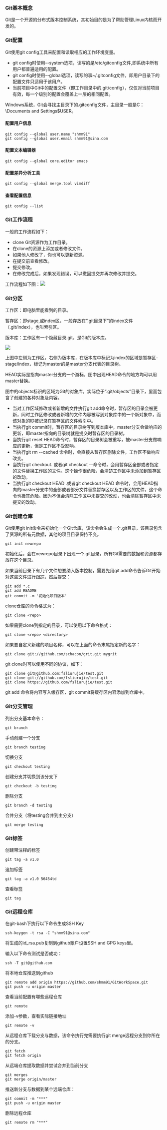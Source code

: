 ### Git基本概念

Git是一个开源的分布式版本控制系统，其初始目的是为了帮助管理Linux内核而开发的。

### Git配置

Git使用git config工具来配置和读取相应的工作环境变量。

* git config时使用--system选项，读写的是/etc/gitconfig文件,即系统中所有用户都普遍适用的配置。
* git config时使用--global选项，读写的事~/.gitconfig文件，即用户目录下的配置文件只适用于该用户。
* 当前项目中Git中的配置文件（即工作目录中的.git/config），仅仅对当前项目有效，每一个级别的配置会覆盖上一层的相同配置。

Windows系统，Git会寻找主目录下的.gitconfig文件，主目录一般是C：\Documents and Settings\$USER。

#### 配置用户信息

```
git config --global user.name "shmm91"
git config --global user.email shmm91@sina.com
```

#### 配置文本编辑器

```
git config --global core.editor emacs
```

#### 配置差异分析工具

```
git config --global merge.tool vimdiff
```

#### 查看配置信息

```
git config --list
```

### Git工作流程

一般的工作流程如下：

* clone Git资源作为工作目录。
* 在clone的资源上添加或者修改文件。
* 如果他人修改了，你也可以更新资源。
* 在提交前查看修改。
* 提交修改。
* 在修改完成后，如果发现错误，可以撤回提交并再次修改并提交。

工作流程如下图：![](/home/uavlab/文档/GitWorkSpace/git-process.png)

### Git分区

工作区：即电脑里能看到的目录。

暂存区：即stage,或index区，一般存放在“.git目录下”的index文件（.git/index），也叫索引区。

版本库：工作区有一个隐藏目录.git，是Git的版本库。

![](/home/uavlab/文档/GitWorkSpace/gitworkspace.jpg)

上图中左侧为工作区，右侧为版本库，在版本库中标记为index的区域是暂存区-stage/index，标记为master的是master分支代表的目录树。

HEAD实际是指向master分支的一个游标，图中出现HEAD命令的地方均可以用master替换。

图中的objects标识的区域为Git的对象库，实际位于“.git/objects”目录下，里面包含了创建的各种对象及内容。

* 当对工作区域修改或者新增的文件执行git add命令时，暂存区的目录会被更新，同时工作区修改或者新增的文件内容被写到对象库中的一个新对象中，而该对象的ID被记录在暂存区的文件索引中。
* 当执行git commit时，暂存区的目录树写到版本库中，master分支会做响应的更新，即master指向的目录树就是提交时暂存区的目录树。
* 当执行git reset HEAD命令时，暂存区的目录树会被重写，被master分支做响应的更新，但是工作区不受影响。
* 当执行git rm --cached <file> 命令时，会直接从暂存区删除文件，工作区不做响应改变。
* 当执行git checkout. 或者git checkout --<file>命令时，会用暂存区全部或者指定的文件替换工作区的文件。这个操作很危险，会清楚工作区中未添加到暂存区的改动。
* 当执行git checkout HEAD .或者git checkout HEAD <file>命令时，会用HEAD指向的master分支中的全部或者部分文件替换暂存区以及工作区的文件，这个命令也极其危险。因为不但会清除工作区中未提交的改动，也会清除暂存区中未提交的改动。

### Git创建仓库

Git使用git init命令来初始化一个Git仓库，该命令会生成一个.git目录，该目录包含了资源的所有元数据，其他的项目目录保持不变。

```
git init newrepo
```

初始化后，会在newrepo目录下出现一个.git目录，所有Git需要的数据和资源都存放在这个目录。

如果当前目录下有几个文件想要纳入版本控制，需要先用git add命令告诉Git开始对这些文件进行跟踪，然后提交：

```
git add *.c
git add README
git commit -m '初始化项目版本'
```

clone仓库的命令格式为：

```
git clone <repo>
```

如果需要clone到指定的目录，可以使用以下命令格式：

```
git clone <repo> <directory>
```

如果要自定义新建的项目名称，可以在上面的命令末尾指定新的名字：

```
git clone git://github.com/schacon/grit.git mygrit
```

git clone时可以使用不同的协议，如下：

```
git clone git@github.com:fsliurujie/test.git
git clone git://github.com/fsliurujie/test.git
git clone https://github.com/fsliurujie/test.git
```

git add 命令将内容写入缓存区，git commit将缓存区内容添加到仓库中。

### Git分支管理

列出分支基本命令：

```
git branch
```

手动创建一个分支

```
git branch testing
```

切换分支

```
git checkout testing
```

创建分支并切换到该分支下

```
git checkout -b testing
```

删除分支

```
git branch -d testing
```

合并分支（将testing合并到主分支）

```
git merge testing
```

### Git标签

创建带注释的标签

```
git tag -a v1.0
```

追加标签

```
git tag -a v1.0 56454td
```

查看标签

```
git tag
```

### Git远程仓库

在git-bash下执行以下命令生成SSH Key

```
ssh-keygen -t rsa -C "shmm91@sina.com"
```

将生成的id_rsa.pub复制到github账户设置SSH and GPG keys里。

输入以下命令测试是否成功：

```
ssh -T git@github.com
```

将本地仓库推送到github

```
git remote add origin https://github.com/shmm91/GitWorkSpace.git
git push -u origin master
```

查看当前配置有哪些远程仓库

```
git remote
```

添加-v参数，查看实际链接地址

```
git remote -v
```

从远程仓库下载分支与数据，该命令执行完需要执行git merge远程分支到你所在的分支。

```
git fetch
git fetch origin
```

从远端仓库提取数据并尝试合并到当前分支

```
git merges
git merge origin/master
```

推送新分支与数据到某个远端仓库：

```
git commit -m "***"
git push -u origin master
```

删除远程仓库

```
git remote rm "***"
```

